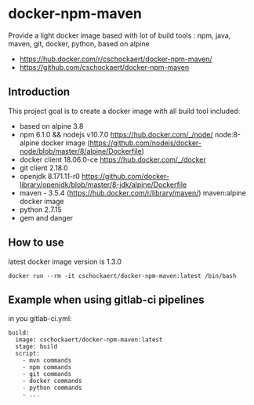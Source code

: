 # docker-npm-maven
Provide a light docker image based with lot of build tools : npm, java, maven, git, docker, python, based on alpine

* https://hub.docker.com/r/cschockaert/docker-npm-maven/
* https://github.com/cschockaert/docker-npm-maven

## Introduction

This project goal is to create a docker image with all build tool included:

* based on alpine 3.8
* npm 6.1.0 && nodejs v10.7.0 https://hub.docker.com/_/node/ node:8-alpine docker image (https://github.com/nodejs/docker-node/blob/master/8/alpine/Dockerfile)
* docker client 18.06.0-ce https://hub.docker.com/_/docker
* git client 2.18.0
* openjdk 8.171.11-r0  https://github.com/docker-library/openjdk/blob/master/8-jdk/alpine/Dockerfile
* maven - 3.5.4 (https://hub.docker.com/r/library/maven/) maven:alpine docker image
* python 2.7.15
* gem and danger

## How to use

latest docker image version is 1.3.0

```
docker run --rm -it cschockaert/docker-npm-maven:latest /bin/bash
```


## Example when using gitlab-ci pipelines

in you gitlab-ci.yml:

```
build:
  image: cschockaert/docker-npm-maven:latest
  stage: build
  script:
    - mvn commands
    - npm commands
    - git commands
    - docker commands
    - python commands
    - ...
```
